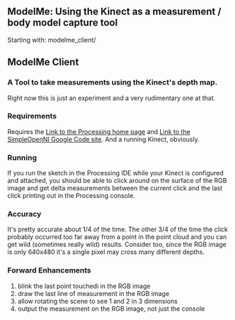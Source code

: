 ## ModelMe: Using the Kinect as a measurement / body model capture tool

Starting with:
    modelme_client/

## ModelMe Client
### A Tool to take measurements using the Kinect's depth map.

Right now this is just an experiment and a very rudimentary one at that.

### Requirements

Requires the [Link to the Processing home page](http://www.processing.org/ "Processing language and runtime") and [Link to the SimpleOpenNI Google Code site](https://simple-openni.googlecode.com "SimpleOpenNI"). And a running Kinect, obviously.

### Running

If you run the sketch in the Processing IDE while your Kinect is configured and attached, you should be able to click around on the surface of the RGB image and get delta measurements between the current click and the last click printing out in the Processing console.

### Accuracy

It's pretty accurate about 1/4 of the time. The other 3/4 of the time the click probably occurred too far away from a point in the point cloud and you can get wild (sometimes really wild) results. Consider too, since the RGB image is only 640x480 it's a single pixel may cross many different depths.

### Forward Enhancements

1. blink the last point touchedi in the RGB image
2. draw the last line of measurement in the RGB image
3. allow rotating the scene to see 1 and 2 in 3 dimensions
4. output the measurement on the RGB image, not just the console
